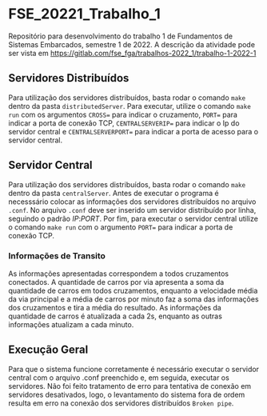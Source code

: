 # FSE_20221_Trabalho_1
Repositório para desenvolvimento do trabalho 1 de Fundamentos de Sistemas Embarcados, semestre 1 de 2022. A descrição da atividade pode ser vista em https://gitlab.com/fse_fga/trabalhos-2022_1/trabalho-1-2022-1

## Servidores Distribuídos

Para utilização dos servidores distribuídos, basta rodar o comando ```make``` dentro da pasta ```distributedServer```. Para executar, utilize o comando ```make run``` com os argumentos ```CROSS=``` para indicar o cruzamento, ```PORT=``` para indicar a porta de conexão TCP, ```CENTRALSERVERIP=``` para indicar o Ip do servidor central e ```CENTRALSERVERPORT=``` para indicar a porta de acesso para o servidor central.

## Servidor Central

Para utilização dos servidores distribuídos, basta rodar o comando ```make``` dentro da pasta ```centralServer```. Antes de executar o programa é necesssário colocar as informações dos servidores distribuídos no arquivo ```.conf```. No arquivo ```.conf``` deve ser inserido um servidor distribuído por linha, seguindo o padrão _IP_:_PORT_. Por fim, para executar o servidor central utilize o comando ```make run``` com o argumento ```PORT=``` para indicar a porta de conexão TCP.

### Informações de Transito

As informações apresentadas correspondem a todos cruzamentos conectados. A quantidade de carros por via apresenta a soma da quantidade de carros em todos cruzamentos, enquanto a velocidade média da via principal e a média de carros por minuto faz a soma das informações dos cruzamentos e tira a média do resultado.
As informações da quantidade de carros é atualizada a cada 2s, enquanto as outras informações atualizam a cada minuto.

## Execução Geral

Para que o sistema funcione corretamente é necessário executar o servidor central com o arquivo .conf preenchido e, em seguida, executar os servidores. Não foi feito tratamento de erro para tentativa de conexão em servidores desativados, logo, o levantamento do sistema fora de ordem resulta em erro na conexão dos servidores distribuídos ```Broken pipe```.
